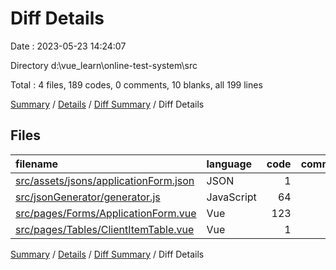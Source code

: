 # Diff Details

Date : 2023-05-23 14:24:07

Directory d:\\vue_learn\\online-test-system\\src

Total : 4 files,  189 codes, 0 comments, 10 blanks, all 199 lines

[Summary](results.md) / [Details](details.md) / [Diff Summary](diff.md) / Diff Details

## Files
| filename | language | code | comment | blank | total |
| :--- | :--- | ---: | ---: | ---: | ---: |
| [src/assets/jsons/applicationForm.json](/src/assets/jsons/applicationForm.json) | JSON | 1 | 0 | 0 | 1 |
| [src/jsonGenerator/generator.js](/src/jsonGenerator/generator.js) | JavaScript | 64 | 0 | 11 | 75 |
| [src/pages/Forms/ApplicationForm.vue](/src/pages/Forms/ApplicationForm.vue) | Vue | 123 | 0 | -1 | 122 |
| [src/pages/Tables/ClientItemTable.vue](/src/pages/Tables/ClientItemTable.vue) | Vue | 1 | 0 | 0 | 1 |

[Summary](results.md) / [Details](details.md) / [Diff Summary](diff.md) / Diff Details
